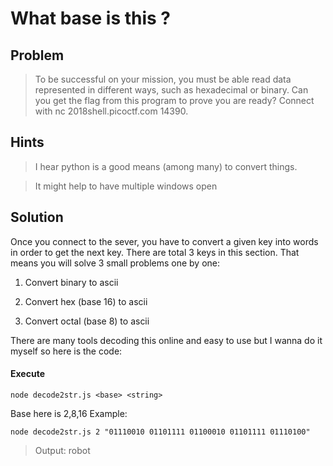 # What base is this ?

## Problem

> To be successful on your mission, you must be able read data represented in different ways, such as hexadecimal or binary. Can you get the flag from this program to prove you are ready? Connect with nc 2018shell.picoctf.com 14390.

## Hints

>I hear python is a good means (among many) to convert things.

>It might help to have multiple windows open

## Solution

Once you connect to the sever, you have to convert a given key into words in order to get the next key. There are total 3 keys in this section. That means you will solve 3 small problems one by one:

1. Convert binary to ascii

2. Convert hex (base 16) to ascii

3. Convert octal (base 8) to ascii

There are many tools decoding this online and easy to use but I wanna do it myself so here is the code:

#### Execute
```
node decode2str.js <base> <string>
```
Base here is 2,8,16
Example: 
```
node decode2str.js 2 "01110010 01101111 01100010 01101111 01110100"
```
> Output: robot
